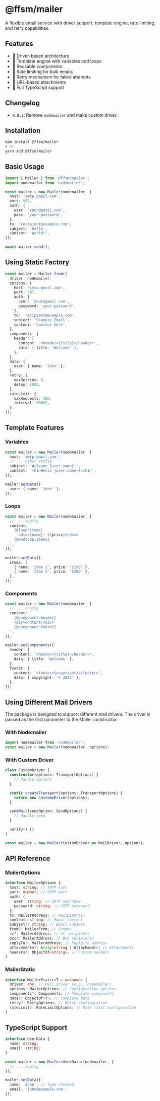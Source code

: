 # @ffsm/mailer

A flexible email service with driver support, template engine, rate limiting, and retry capabilities.

## Features

- 🚗 Driver-based architecture
- 📝 Template engine with variables and loops
- 🧩 Reusable components
- 🔁 Rate limiting for bulk emails
- 🔄 Retry mechanism for failed attempts
- 📎 URL-based attachments
- 🔧 Full TypeScript support

## Changelog

- `0.0.2`: Remove `nodemailer` and make custom driver.

## Installation

```bash
npm install @ffsm/mailer
# or
yarn add @ffsm/mailer
```

## Basic Usage

```typescript
import { Mailer } from '@ffsm/mailer';
import nodemailer from 'nodemailer';

const mailer = new Mailer(nodemailer, {
  host: 'smtp.gmail.com',
  port: 587,
  auth: {
    user: 'your@gmail.com',
    pass: 'your-password',
  },
  to: 'recipient@example.com',
  subject: 'Hello',
  content: 'World!',
});

await mailer.send();
```

## Using Static Factory

```typescript
const mailer = Mailer.from({
  driver: nodemailer,
  options: {
    host: 'smtp.gmail.com',
    port: 587,
    auth: {
      user: 'your@gmail.com',
      password: 'your-password',
    },
    to: 'recipient@example.com',
    subject: 'Example Email',
    content: 'Content here',
  },
  components: {
    header: {
      content: '<header>{title}</header>',
      data: { title: 'Welcome' },
    },
  },
  data: {
    user: { name: 'John' },
  },
  retry: {
    maxRetries: 3,
    delay: 1000,
  },
  rateLimit: {
    maxRequests: 100,
    interval: 60000,
  },
});
```

## Template Features

### Variables

```typescript
const mailer = new Mailer(nodemailer, {
  host: 'smtp.gmail.com',
  // ... other config
  subject: 'Welcome {user.name}!',
  content: '<h1>Hello {user.name}!</h1>',
});

mailer.setData({
  user: { name: 'John' },
});
```

### Loops

```typescript
const mailer = new Mailer(nodemailer, {
  // ... config
  content: `
    {@loop:items}
      <div>{name}: ${price}</div>
    {@endloop:items}
  `,
});

mailer.setData({
  items: [
    { name: 'Item 1', price: '$100' },
    { name: 'Item 2', price: '$200' },
  ],
});
```

### Components

```typescript
const mailer = new Mailer(nodemailer, {
  // ... config
  content: `
    {@component:header}
    <div>Content</div>
    {@component:footer}
  `,
});

mailer.setComponents({
  header: {
    content: '<header>{title}</header>',
    data: { title: 'Welcome' },
  },
  footer: {
    content: '<footer>{copyright}</footer>',
    data: { copyright: '© 2025' },
  },
});
```

## Using Different Mail Drivers

The package is designed to support different mail drivers. The driver is passed as the first parameter to the Mailer constructor.

### With Nodemailer

```typescript
import nodemailer from 'nodemailer';
const mailer = new Mailer(nodemailer, options);
```

### With Custom Driver

```typescript
class CustomDriver {
  constructor(options: TransportOptions) {
    // handle options
  }

  static createTransport(options: TransportOptions) {
    return new CustomeDriver(options);
  }

  sendMail(sendOption: SendOptions) {
    // Handle send
  }

  verify() {}
}

const mailer = new Mailer(CustomDriver as MailDriver, options);
```

## API Reference

### MailerOptions

```typescript
interface MailerOptions {
  host: string; // SMTP host
  port: number; // SMTP port
  auth: {
    user: string; // SMTP username
    password: string; // SMTP password
  };
  to: MailerAddress; // Recipient(s)
  content: string; // Email content
  subject?: string; // Email subject
  from?: MailerFrom; // Sender
  cc?: MailerAddress; // CC recipients
  bcc?: MailerAddress; // BCC recipients
  replyTo?: MailerAddress; // Reply-to address
  attachments?: Array<string | Attachment>; // Attachments
  headers?: ObjectOf<string>; // Custom headers
}
```

### MailerStatic

```typescript
interface MailerStatic<T = unknown> {
  driver: any; // Mail driver (e.g., nodemailer)
  options: MailerOptions; // Configuration options
  components?: Components; // Template components
  data?: ObjectOf<T>; // Template data
  retry?: RetryOptions; // Retry configuration
  rateLimit?: RateLimitOptions; // Rate limit configuration
}
```

## TypeScript Support

```typescript
interface UserData {
  name: string;
  email: string;
}

const mailer = new Mailer<UserData>(nodemailer, {
  // ... config
});

mailer.setData({
  name: 'John', // Type checked
  email: 'john@example.com',
});
```
